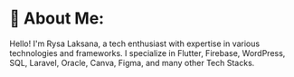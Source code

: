 # 💫 About Me:
Hello! I'm Rysa Laksana, a tech enthusiast with expertise in various technologies and frameworks. I specialize in Flutter, Firebase, WordPress, SQL, Laravel, Oracle, Canva, Figma, and many other Tech Stacks.
